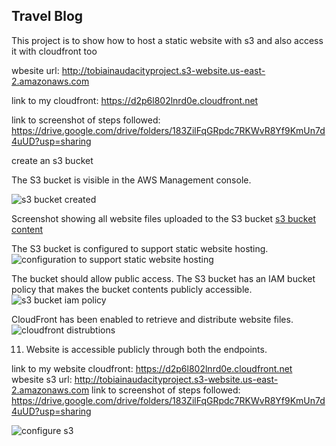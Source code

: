 ## Travel Blog 

This project is to show how to host a static website with s3 and also access it with cloudfront too 

wbesite url: http://tobiainaudacityproject.s3-website.us-east-2.amazonaws.com

link to my cloudfront: https://d2p6l802lnrd0e.cloudfront.net

link to screenshot of steps followed: https://drive.google.com/drive/folders/183ZilFqGRpdc7RKWvR8Yf9KmUn7d4uUD?usp=sharing

 create an s3 bucket

The S3 bucket is visible in the AWS Management console.

![s3 bucket created](https://user-images.githubusercontent.com/54315781/168576220-42ccca06-1b9a-4315-af41-ca10d331c1d0.jpg)

Screenshot showing all website files uploaded to the S3 bucket 
[s3 bucket content](https://user-images.githubusercontent.com/54315781/168576225-3e28bebf-10b5-4053-8c0f-d65a843d9d68.jpg)

The S3 bucket is configured to support static website hosting.
![configuration to support static website hosting](https://user-images.githubusercontent.com/54315781/169029661-16677e1a-f5cf-4484-a206-25bb5f50e986.jpg)

The bucket should allow public access. The S3 bucket has an IAM bucket policy that makes the bucket contents publicly accessible.
 ![s3 bucket iam policy](https://user-images.githubusercontent.com/54315781/168576241-407bc1bf-9bfe-4530-9e25-aa1f7377fd74.jpg)
 
CloudFront has been enabled to retrieve and distribute website files.
![cloudfront distrubtions](https://user-images.githubusercontent.com/54315781/168576253-d27aab2e-543e-484e-861e-3fd5956f6d47.jpg)

11) Website is accessible publicly through both the endpoints.

link to my website cloudfront: https://d2p6l802lnrd0e.cloudfront.net
wbesite s3 url: http://tobiainaudacityproject.s3-website.us-east-2.amazonaws.com
link to screenshot of steps followed: https://drive.google.com/drive/folders/183ZilFqGRpdc7RKWvR8Yf9KmUn7d4uUD?usp=sharing



![configure s3](https://user-images.githubusercontent.com/54315781/168576230-2f76bda6-61f0-426f-b2ad-80f59dc549bf.jpg)




